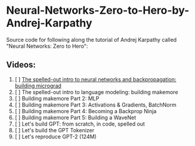 # Neural-Networks-Zero-to-Hero-by-Andrej-Karpathy
Source code for following along the tutorial of Andrej Karpathy called "Neural Networks: Zero to Hero":

## Videos:
1. [ ] [The spelled-out intro to neural networks and backpropagation: building micrograd](https://www.youtube.com/watch?v=VMj-3S1tku0&list=PLAqhIrjkxbuWI23v9cThsA9GvCAUhRvKZ&index=1&pp=iAQB)
2. [ ] The spelled-out intro to language modeling: building makemore
3. [ ] Building makemore Part 2: MLP
4. [ ] Building makemore Part 3: Activations & Gradients, BatchNorm
5. [ ] Building makemore Part 4: Becoming a Backprop Ninja 
6. [ ] Building makemore Part 5: Building a WaveNet
7. [ ] Let's build GPT: from scratch, in code, spelled out
8. [ ] Let's build the GPT Tokenizer
9. [ ] Let's reproduce GPT-2 (124M)
